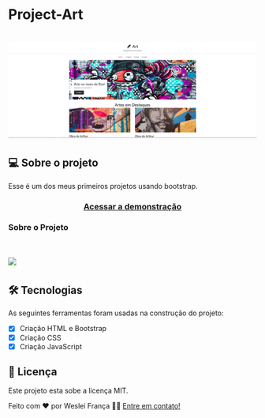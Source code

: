 # Project-Art

<h1 align="center">
    <img alt="Project-Art" src="./img/foto-art.png" />
</h1>

## 💻 Sobre o projeto

Esse é um dos meus primeiros projetos usando bootstrap.

<h3 align="center">
    <a href="https://a-art-project.netlify.app/">Acessar a demonstração</a>
<h3 >

### Sobre o Projeto

<h1>
    <img width="965px" src="./img/art-gif.gif">
</h1>


## 🛠 Tecnologias

As seguintes ferramentas foram usadas na construção do projeto:
- [x] Criação HTML e Bootstrap
- [x] Criação CSS
- [x] Criação JavaScript

## 📝 Licença

Este projeto esta sobe a licença MIT.

Feito com ❤️ por Weslei França 👋🏽 [Entre em contato!](https://www.linkedin.com/in/wesleifranca)
